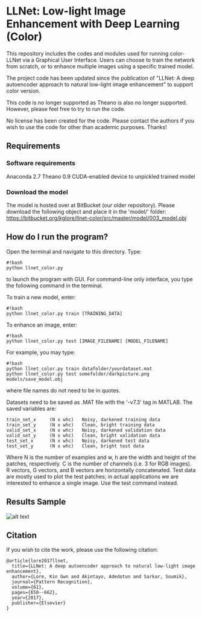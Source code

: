 # LLNet: Low-light Image Enhancement with Deep Learning (Color)

This repository includes the codes and modules used for running color-LLNet via a Graphical User Interface. Users can choose to train the network from scratch, or to enhance multiple images using a specific trained model.

The project code has been updated since the publication of "LLNet: A deep autoencoder approach to natural low-light image enhancement" to support color version.

This code is no longer supported as Theano is also no longer supported. However, please feel free to try to run the code.

No license has been created for the code. Please contact the authors if you wish to use the code for other than academic purposes. Thanks!

## Requirements

### Software requirements
Anaconda 2.7
Theano 0.9
CUDA-enabled device to unpickled trained model

### Download the model
The model is hosted over at BitBucket (our older repository). Please download the following object and place it in the 'model/' folder:
https://bitbucket.org/kglore/llnet-color/src/master/model/003_model.obj

## How do I run the program?

Open the terminal and navigate to this directory. Type:

```
#!bash
python llnet_color.py
```

to launch the program with GUI. For command-line only interface, you type the following command in the terminal.

To train a new model, enter:

```
#!bash
python llnet_color.py train [TRAINING_DATA]
```

To enhance an image, enter:

```
#!bash
python llnet_color.py test [IMAGE_FILENAME] [MODEL_FILENAME]
```

For example, you may type:

```
#!bash
python llnet_color.py train datafolder/yourdataset.mat
python llnet_color.py test somefolder/darkpicture.png models/save_model.obj
```

where file names do not need to be in quotes.

Datasets need to be saved as .MAT file with the '-v7.3' tag in MATLAB. The saved variables are:

```
train_set_x     (N x whc)   Noisy, darkened training data
train_set_y     (N x whc)   Clean, bright training data
valid_set_x     (N x whc)   Noisy, darkened validation data
valid_set_y     (N x whc)   Clean, bright validation data
test_set_x      (N x whc)   Noisy, darkened test data
test_set_y      (N x whc)   Clean, bright test data
```

Where N is the number of examples and w, h are the width and height of the patches, respectively. C is the number of channels (i.e. 3 for RGB images). R vectors, G vectors, and B vectors are horizontally concatenated. Test data are mostly used to plot the test patches; in actual applications we are interested to enhance a single image. Use the test command instead.

## Results Sample
![alt text](https://github.com/kglore/llnet_color/blob/master/readme/samples.png)


## Citation

If you wish to cite the work, please use the following citation:

```
@article{lore2017llnet,
  title={LLNet: A deep autoencoder approach to natural low-light image enhancement},
  author={Lore, Kin Gwn and Akintayo, Adedotun and Sarkar, Soumik},
  journal={Pattern Recognition},
  volume={61},
  pages={650--662},
  year={2017},
  publisher={Elsevier}
}
```
